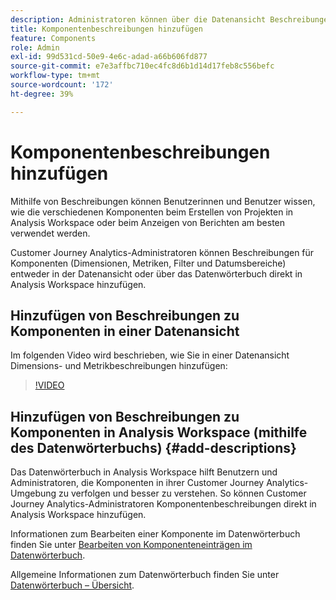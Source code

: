 ```yaml
---
description: Administratoren können über die Datenansicht Beschreibungen für Komponenten hinzufügen.
title: Komponentenbeschreibungen hinzufügen
feature: Components
role: Admin
exl-id: 99d531cd-50e9-4e6c-adad-a66b606fd877
source-git-commit: e7e3affbc710ec4fc8d6b1d14d17feb8c556befc
workflow-type: tm+mt
source-wordcount: '172'
ht-degree: 39%

---
```


# Komponentenbeschreibungen hinzufügen

Mithilfe von Beschreibungen können Benutzerinnen und Benutzer wissen, wie die verschiedenen Komponenten beim Erstellen von Projekten in Analysis Workspace oder beim Anzeigen von Berichten am besten verwendet werden.

Customer Journey Analytics-Administratoren können Beschreibungen für Komponenten (Dimensionen, Metriken, Filter und Datumsbereiche) entweder in der Datenansicht oder über das Datenwörterbuch direkt in Analysis Workspace hinzufügen.

## Hinzufügen von Beschreibungen zu Komponenten in einer Datenansicht

Im folgenden Video wird beschrieben, wie Sie in einer Datenansicht Dimensions- und Metrikbeschreibungen hinzufügen:

>[!VIDEO](https://video.tv.adobe.com/v/25453/?quality=12)

## Hinzufügen von Beschreibungen zu Komponenten in Analysis Workspace (mithilfe des Datenwörterbuchs) {#add-descriptions}

Das Datenwörterbuch in Analysis Workspace hilft Benutzern und Administratoren, die Komponenten in ihrer Customer Journey Analytics-Umgebung zu verfolgen und besser zu verstehen. So können Customer Journey Analytics-Administratoren Komponentenbeschreibungen direkt in Analysis Workspace hinzufügen.

Informationen zum Bearbeiten einer Komponente im Datenwörterbuch finden Sie unter [Bearbeiten von Komponenteneinträgen im Datenwörterbuch](/help/components/data-dictionary/edit-entries-data-dictionary.md).

Allgemeine Informationen zum Datenwörterbuch finden Sie unter [Datenwörterbuch – Übersicht](/help/components/data-dictionary/data-dictionary-overview.md).
